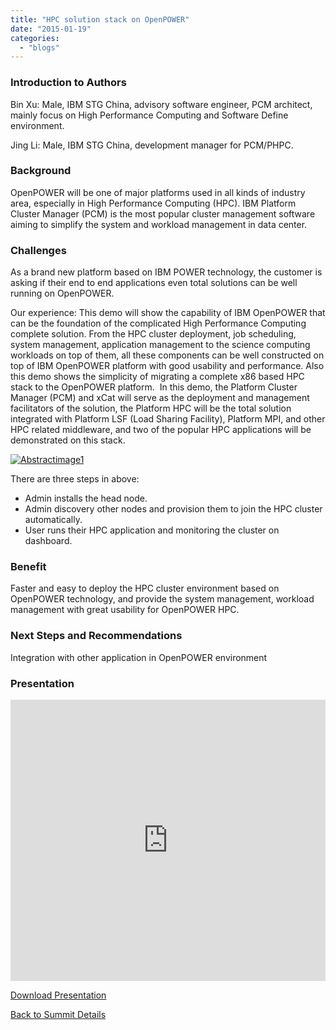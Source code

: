 ```yaml
---
title: "HPC solution stack on OpenPOWER"
date: "2015-01-19"
categories: 
  - "blogs"
---
```


### Introduction to Authors

Bin Xu: Male, IBM STG China, advisory software engineer, PCM architect, mainly focus on High Performance Computing and Software Define environment.

Jing Li: Male, IBM STG China, development manager for PCM/PHPC.

### Background

OpenPOWER will be one of major platforms used in all kinds of industry area, especially in High Performance Computing (HPC). IBM Platform Cluster Manager (PCM) is the most popular cluster management software aiming to simplify the system and workload management in data center.

### Challenges

As a brand new platform based on IBM POWER technology, the customer is asking if their end to end applications even total solutions can be well running on OpenPOWER.

Our experience: This demo will show the capability of IBM OpenPOWER that can be the foundation of the complicated High Performance Computing complete solution. From the HPC cluster deployment, job scheduling, system management, application management to the science computing workloads on top of them, all these components can be well constructed on top of IBM OpenPOWER platform with good usability and performance. Also this demo shows the simplicity of migrating a complete x86 based HPC stack to the OpenPOWER platform.  In this demo, the Platform Cluster Manager (PCM) and xCat will serve as the deployment and management facilitators of the solution, the Platform HPC will be the total solution integrated with Platform LSF (Load Sharing Facility), Platform MPI, and other HPC related middleware, and two of the popular HPC applications will be demonstrated on this stack.

[![Abstractimage1](images/Abstractimage1-300x269.jpg)](https://openpowerfoundation.org/wp-content/uploads/2015/01/Abstractimage1.jpg)

There are three steps in above:

- Admin installs the head node.
- Admin discovery other nodes and provision them to join the HPC cluster automatically.
- User runs their HPC application and monitoring the cluster on dashboard.

### Benefit

Faster and easy to deploy the HPC cluster environment based on OpenPOWER technology, and provide the system management, workload management with great usability for OpenPOWER HPC.

### Next Steps and Recommendations

Integration with other application in OpenPOWER environment

### Presentation

<iframe src="https://openpowerfoundation.org/wp-content/uploads/2015/03/Jing-Li_OPFS2015_IBM_S5700-HPC-Solution-Stack-on-OpenPOWER.pdf" width="100%" height="450" frameborder="0"></iframe>

 [Download Presentation](https://openpowerfoundation.org/wp-content/uploads/2015/03/Jing-Li_OPFS2015_IBM_S5700-HPC-Solution-Stack-on-OpenPOWER.pdf)

[Back to Summit Details](javascript:history.back())
